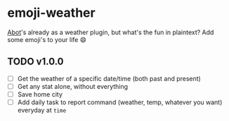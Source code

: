 # emoji-weather

[Abot](https://github.com/itsabot/abot)'s already as a weather plugin, but what's the fun in plaintext? Add some
emoji's to your life 😄

## TODO v1.0.0
- [ ] Get the weather of a specific date/time (both past and present)
- [ ] Get any stat alone, without everything
- [ ] Save home city
- [ ] Add daily task to report command (weather, temp, whatever you want) everyday at `time`

